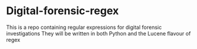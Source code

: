 # Digital-forensic-regex
This is a repo containing regular expressions for digital forensic investigations
They will be written in both Python and the Lucene flavour of regex
